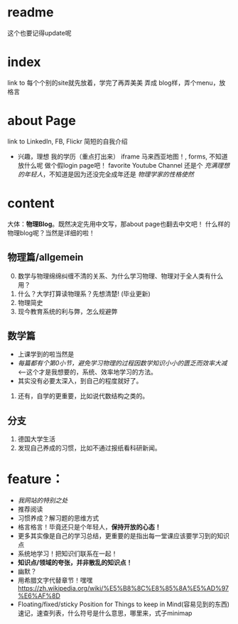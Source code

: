 # readme
这个也要记得update呢

# index
link to 每个个别的site就先放着，学完了再弄美美
弄成 blog样，弄个menu，放格言

# about Page
link to LinkedIn, FB, Flickr
简短的自我介绍
  * 兴趣，理想
我的学历（重点打出来）
iframe 马来西亚地图！, forms, 不知道放什么呢 做个假login page吧！
favorite Youtube Channel
还是个 *充满理想的年轻人*，不知道是因为还没完全成年还是 *物理学家的性格使然*

# content
大体：**物理Blog**。既然决定先用中文写，那about page也翻去中文吧！
什么样的物理blog呢？当然是详细的啦！

## 物理篇/allgemein
0. 数学与物理绵绵纠缠不清的关系、为什么学习物理、物理对于全人类有什么用？
  100. 什么？大学打算读物理系？先想清楚! (毕业更新)
1. 物理简史
2. 现今教育系统的利与弊，怎么规避弊

## 数学篇
* 上课学到的啦当然是
* *每篇都有个第0小节，避免学习物理的过程因数学知识小小的匮乏而效率大减* <--这个才是我想要的，系统、效率地学习的方法。
* 其实没有必要太深入，到自己的程度就好了。
1. 还有，自学的更重要，比如说代数结构之类的。

## 分支
1. 德国大学生活
2. 发现自己养成的习惯，比如不通过报纸看科研新闻。

# feature：
* *我网站的特别之处*
* 推荐阅读
* 习惯养成？解习题的思维方式
* 格言格言！毕竟还只是个年轻人，**保持开放的心态！**
* 更多其实像是自己的学习总结，更重要的是指出每一堂课应该要学习到的知识点
* 系统地学习！把知识们联系在一起！
* **知识点/领域的夸张，并非散乱的知识点！**
* 幽默？
* 用希腊文字代替章节！嘿嘿
  https://zh.wikipedia.org/wiki/%E5%B8%8C%E8%85%8A%E5%AD%97%E6%AF%8D
* Floating/fixed/sticky Position for Things to keep in Mind(容易见到的东西)速记，速查列表，什么符号是什么意思，哪里来，式子minimap
